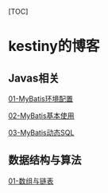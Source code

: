 [TOC]
# kestiny的博客

## Javas相关
[01-MyBatis环境配置](./Javas/01-MyBatis环境配置.md)

[02-MyBatis基本使用](./Javas/02-MyBatis基本使用.md)

[03-MyBatis动态SQL](./Javas/03-MyBatis动态SQL.md)


## 数据结构与算法
[01-数组与链表](./数据结构与算法/01-数组与链表.md)
